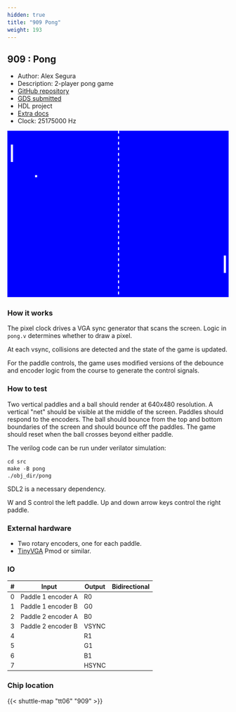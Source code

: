 ```yaml
---
hidden: true
title: "909 Pong"
weight: 193
---
```


## 909 : Pong

* Author: Alex Segura
* Description: 2-player pong game
* [GitHub repository](https://github.com/alex-segura/tt06-pong)
* [GDS submitted](https://github.com/alex-segura/tt06-pong/actions/runs/7875283322)
* HDL project
* [Extra docs](None)
* Clock: 25175000 Hz

<!---

This file is used to generate your project datasheet. Please fill in the information below and delete any unused
sections.

You can also include images in this folder and reference them in the markdown. Each image must be less than
512 kb in size, and the combined size of all images must be less than 1 MB.
-->


![screenshot](images/screen.png)

### How it works

The pixel clock drives a VGA sync generator that scans the screen. Logic in `pong.v` determines whether to draw a pixel.

At each vsync, collisions are detected and the state of the game is updated.

For the paddle controls, the game uses modified versions of the debounce and encoder logic from the course to generate the control signals.

### How to test

Two vertical paddles and a ball should render at 640x480 resolution. A vertical "net" should be visible at the middle of the screen. Paddles should respond to the encoders. The ball should bounce from the top and bottom boundaries of the screen and should bounce off the paddles. The game should reset when the ball crosses beyond either paddle.

The verilog code can be run under verilator simulation:

```shell
cd src
make -B pong
./obj_dir/pong
```

SDL2 is a necessary dependency.

W and S control the left paddle. Up and down arrow keys control the right paddle.

### External hardware

- Two rotary encoders, one for each paddle.
- [TinyVGA](https://github.com/mole99/tiny-vga) Pmod or similar.


### IO

| # | Input          | Output         | Bidirectional   |
| - | -------------- | -------------- | --------------- |
| 0 | Paddle 1 encoder A | R0 |  |
| 1 | Paddle 1 encoder B | G0 |  |
| 2 | Paddle 2 encoder A | B0 |  |
| 3 | Paddle 2 encoder B | VSYNC |  |
| 4 |  | R1 |  |
| 5 |  | G1 |  |
| 6 |  | B1 |  |
| 7 |  | HSYNC |  |

### Chip location

{{< shuttle-map "tt06" "909" >}}
